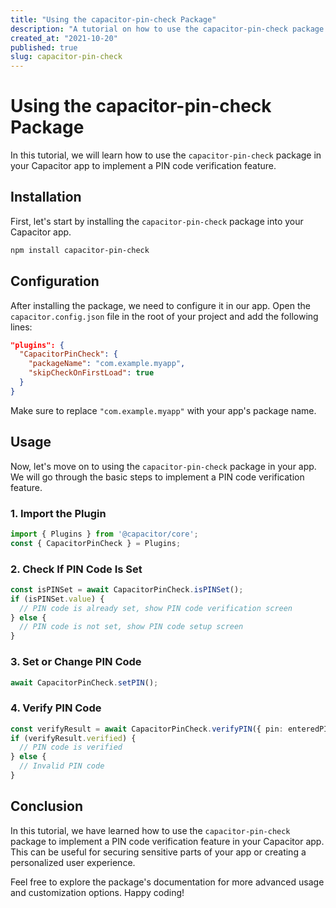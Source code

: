 ```yaml
---
title: "Using the capacitor-pin-check Package"
description: "A tutorial on how to use the capacitor-pin-check package in your Capacitor app"
created_at: "2021-10-20"
published: true
slug: capacitor-pin-check
---
```


# Using the capacitor-pin-check Package

In this tutorial, we will learn how to use the `capacitor-pin-check` package in your Capacitor app to implement a PIN code verification feature.

## Installation

First, let's start by installing the `capacitor-pin-check` package into your Capacitor app.

```bash
npm install capacitor-pin-check
```

## Configuration

After installing the package, we need to configure it in our app. Open the `capacitor.config.json` file in the root of your project and add the following lines:

```json
"plugins": {
  "CapacitorPinCheck": {
    "packageName": "com.example.myapp",
    "skipCheckOnFirstLoad": true
  }
}
```

Make sure to replace `"com.example.myapp"` with your app's package name.

## Usage

Now, let's move on to using the `capacitor-pin-check` package in your app. We will go through the basic steps to implement a PIN code verification feature.

### 1. Import the Plugin

```typescript
import { Plugins } from '@capacitor/core';
const { CapacitorPinCheck } = Plugins;
```

### 2. Check If PIN Code Is Set

```typescript
const isPINSet = await CapacitorPinCheck.isPINSet();
if (isPINSet.value) {
  // PIN code is already set, show PIN code verification screen
} else {
  // PIN code is not set, show PIN code setup screen
}
```

### 3. Set or Change PIN Code

```typescript
await CapacitorPinCheck.setPIN();
```

### 4. Verify PIN Code

```typescript
const verifyResult = await CapacitorPinCheck.verifyPIN({ pin: enteredPIN });
if (verifyResult.verified) {
  // PIN code is verified
} else {
  // Invalid PIN code
}
```

## Conclusion

In this tutorial, we have learned how to use the `capacitor-pin-check` package to implement a PIN code verification feature in your Capacitor app. This can be useful for securing sensitive parts of your app or creating a personalized user experience.

Feel free to explore the package's documentation for more advanced usage and customization options. Happy coding!